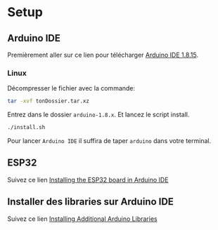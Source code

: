 # Setup

## Arduino IDE

Premièrement aller sur ce lien pour télécharger [Arduino IDE 1.8.15](https://www.arduino.cc/en/software).

### Linux

Décompresser le fichier avec la commande:
```bash
tar -xvf tonDossier.tar.xz
```
Entrez dans le dossier `arduino-1.8.x`. Et lancez le script install.
```bash
./install.sh
```
Pour lancer ```Arduino IDE``` il suffira de taper `arduino` dans votre terminal.

## ESP32

Suivez ce lien [Installing the ESP32 board in Arduino IDE](https://randomnerdtutorials.com/installing-the-esp32-board-in-arduino-ide-windows-instructions/)

## Installer des libraries sur Arduino IDE

Suivez ce lien [Installing Additional Arduino Libraries](https://www.arduino.cc/en/guide/libraries#)

